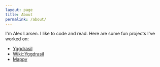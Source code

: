 ```yaml
---
layout: page
title: About
permalink: /about/
---
```


I'm Alex Larsen.  I like to code and read.  Here are some fun projects I've worked on:

* [Yggdrasil](https://wiki-tree.herokuapp.com)
* [Wiki::Yggdrasil](https://github.com/alex0112/wiki-yggdrasil)
* [Mappy](https://github.com/alex0112/mappy)

